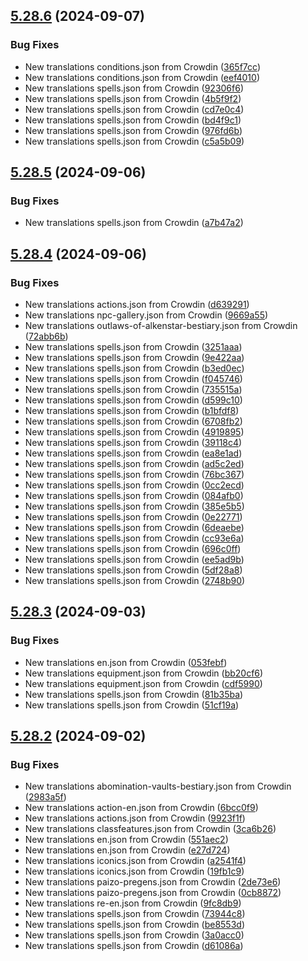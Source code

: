 ## [5.28.6](https://github.com/allnnde/pf2e-esp-translation/compare/v5.28.5...v5.28.6) (2024-09-07)


### Bug Fixes

* New translations conditions.json from Crowdin ([365f7cc](https://github.com/allnnde/pf2e-esp-translation/commit/365f7cc25d70cc4ba4cb9bb7c989ebd873357849))
* New translations conditions.json from Crowdin ([eef4010](https://github.com/allnnde/pf2e-esp-translation/commit/eef4010e0ec39e1cf0a44f712a40357e7fd1295a))
* New translations spells.json from Crowdin ([92306f6](https://github.com/allnnde/pf2e-esp-translation/commit/92306f648eacced53988bddca01d80e652822325))
* New translations spells.json from Crowdin ([4b5f9f2](https://github.com/allnnde/pf2e-esp-translation/commit/4b5f9f24ea97c9988eed24f4b8aa3afe7799772e))
* New translations spells.json from Crowdin ([cd7e0c4](https://github.com/allnnde/pf2e-esp-translation/commit/cd7e0c40a3c4af292a7c4b460e9d4d5e8748a8fa))
* New translations spells.json from Crowdin ([bd4f9c1](https://github.com/allnnde/pf2e-esp-translation/commit/bd4f9c136039874017cf5cdf5df854eb77e83ba7))
* New translations spells.json from Crowdin ([976fd6b](https://github.com/allnnde/pf2e-esp-translation/commit/976fd6be6bbc3547142032592e77e6f7076262f7))
* New translations spells.json from Crowdin ([c5a5b09](https://github.com/allnnde/pf2e-esp-translation/commit/c5a5b097eaf3e9188cce9ec807ed150c50fc72ca))



## [5.28.5](https://github.com/allnnde/pf2e-esp-translation/compare/v5.28.4...v5.28.5) (2024-09-06)


### Bug Fixes

* New translations spells.json from Crowdin ([a7b47a2](https://github.com/allnnde/pf2e-esp-translation/commit/a7b47a22b207fa8851d1ffa505f0d268bcc363c9))



## [5.28.4](https://github.com/allnnde/pf2e-esp-translation/compare/v5.28.3...v5.28.4) (2024-09-06)


### Bug Fixes

* New translations actions.json from Crowdin ([d639291](https://github.com/allnnde/pf2e-esp-translation/commit/d6392912879709e91679ca5137bf32a0a7fd641f))
* New translations npc-gallery.json from Crowdin ([9669a55](https://github.com/allnnde/pf2e-esp-translation/commit/9669a55e3b6bbf0c178c62534358615f896f8a1b))
* New translations outlaws-of-alkenstar-bestiary.json from Crowdin ([72abb6b](https://github.com/allnnde/pf2e-esp-translation/commit/72abb6b7ac343073d4221640e9b5458506f63bec))
* New translations spells.json from Crowdin ([3251aaa](https://github.com/allnnde/pf2e-esp-translation/commit/3251aaab8ae942a81525a5b17035f1410fe363b1))
* New translations spells.json from Crowdin ([9e422aa](https://github.com/allnnde/pf2e-esp-translation/commit/9e422aae6dadf05fb83ad751be4aad6ad0e9da3a))
* New translations spells.json from Crowdin ([b3ed0ec](https://github.com/allnnde/pf2e-esp-translation/commit/b3ed0ecb71a80c6b9c1849589c3726d766afe41f))
* New translations spells.json from Crowdin ([f045746](https://github.com/allnnde/pf2e-esp-translation/commit/f0457464faaa368d9e74b4fd29730db7c1723725))
* New translations spells.json from Crowdin ([735515a](https://github.com/allnnde/pf2e-esp-translation/commit/735515adce35d37eccc8ed3d6993bdc0e6eb4878))
* New translations spells.json from Crowdin ([d599c10](https://github.com/allnnde/pf2e-esp-translation/commit/d599c109ff1cca00aa677965e4325a889ad9785d))
* New translations spells.json from Crowdin ([b1bfdf8](https://github.com/allnnde/pf2e-esp-translation/commit/b1bfdf8802e4a8f7db34dfdcf94953de93bf536a))
* New translations spells.json from Crowdin ([6708fb2](https://github.com/allnnde/pf2e-esp-translation/commit/6708fb28bb132f61f1e45f9d23fd768b3a9e5170))
* New translations spells.json from Crowdin ([4919895](https://github.com/allnnde/pf2e-esp-translation/commit/49198950dc6b5bf06b5219bb5303f08b4e547db6))
* New translations spells.json from Crowdin ([39118c4](https://github.com/allnnde/pf2e-esp-translation/commit/39118c47153ac76fed8e1ac8c8db887a88c85ee9))
* New translations spells.json from Crowdin ([ea8e1ad](https://github.com/allnnde/pf2e-esp-translation/commit/ea8e1ad12083d255803e9b352dad691f3a186c10))
* New translations spells.json from Crowdin ([ad5c2ed](https://github.com/allnnde/pf2e-esp-translation/commit/ad5c2ed14f23a0a09d705b1b4eb857b690f5f3b0))
* New translations spells.json from Crowdin ([76bc367](https://github.com/allnnde/pf2e-esp-translation/commit/76bc3672919e7a4794395ae4c76254a38673f4d0))
* New translations spells.json from Crowdin ([0cc2ecd](https://github.com/allnnde/pf2e-esp-translation/commit/0cc2ecdd39d090c841b2409dd54fe8b999194f9e))
* New translations spells.json from Crowdin ([084afb0](https://github.com/allnnde/pf2e-esp-translation/commit/084afb0e352afe640bb082a1a6b559de306b53e1))
* New translations spells.json from Crowdin ([385e5b5](https://github.com/allnnde/pf2e-esp-translation/commit/385e5b57de8f24ed275c04fe7ead1c45d952970e))
* New translations spells.json from Crowdin ([0e22771](https://github.com/allnnde/pf2e-esp-translation/commit/0e22771a2f893d6112d72601bcf1a9e57ce08a78))
* New translations spells.json from Crowdin ([6deaebe](https://github.com/allnnde/pf2e-esp-translation/commit/6deaebe145c179c4ecaf77e57fa53b0e97f0a4ce))
* New translations spells.json from Crowdin ([cc93e6a](https://github.com/allnnde/pf2e-esp-translation/commit/cc93e6a8f04212972e9974b810eff2ba6cc782a8))
* New translations spells.json from Crowdin ([696c0ff](https://github.com/allnnde/pf2e-esp-translation/commit/696c0ff55a44af36e3150301cf7339fed686997b))
* New translations spells.json from Crowdin ([ee5ad9b](https://github.com/allnnde/pf2e-esp-translation/commit/ee5ad9b950a1ab76a60786aa292e78d4f559b8fb))
* New translations spells.json from Crowdin ([5df28a8](https://github.com/allnnde/pf2e-esp-translation/commit/5df28a89002f8c3f9e75b42b4f82f3063c9538ba))
* New translations spells.json from Crowdin ([2748b90](https://github.com/allnnde/pf2e-esp-translation/commit/2748b909330f0933ccf140ce9bd35e9b6e39789e))



## [5.28.3](https://github.com/allnnde/pf2e-esp-translation/compare/v5.28.2...v5.28.3) (2024-09-03)


### Bug Fixes

* New translations en.json from Crowdin ([053febf](https://github.com/allnnde/pf2e-esp-translation/commit/053febf1c2fb7414cefd1edc73fa5ebde4f3f09f))
* New translations equipment.json from Crowdin ([bb20cf6](https://github.com/allnnde/pf2e-esp-translation/commit/bb20cf60c5bf3d54be328b9908d6dca489e843c3))
* New translations equipment.json from Crowdin ([cdf5990](https://github.com/allnnde/pf2e-esp-translation/commit/cdf599033f6601e790617c57156e9d3092181b0a))
* New translations spells.json from Crowdin ([81b35ba](https://github.com/allnnde/pf2e-esp-translation/commit/81b35ba3e2ce662b511f451a040c590e42a232ce))
* New translations spells.json from Crowdin ([51cf19a](https://github.com/allnnde/pf2e-esp-translation/commit/51cf19a1076819791b881a8d1d1c398007744a13))



## [5.28.2](https://github.com/allnnde/pf2e-esp-translation/compare/v5.28.1...v5.28.2) (2024-09-02)


### Bug Fixes

* New translations abomination-vaults-bestiary.json from Crowdin ([2983a5f](https://github.com/allnnde/pf2e-esp-translation/commit/2983a5f1501a7a904f33989857ab51c28b1641f0))
* New translations action-en.json from Crowdin ([6bcc0f9](https://github.com/allnnde/pf2e-esp-translation/commit/6bcc0f9c6034d0433f1e7176c5385acfae9adf53))
* New translations actions.json from Crowdin ([9923f1f](https://github.com/allnnde/pf2e-esp-translation/commit/9923f1f1c829f1c21e664cf9cac0f766acca35ad))
* New translations classfeatures.json from Crowdin ([3ca6b26](https://github.com/allnnde/pf2e-esp-translation/commit/3ca6b26319f0cdc8d8ce217f0358ffe6c8fd2e76))
* New translations en.json from Crowdin ([551aec2](https://github.com/allnnde/pf2e-esp-translation/commit/551aec2936107ee35832d53d18e5ea456b484320))
* New translations en.json from Crowdin ([e27d724](https://github.com/allnnde/pf2e-esp-translation/commit/e27d724b66bae1596e17165f3bfbd13456d4dc7d))
* New translations iconics.json from Crowdin ([a2541f4](https://github.com/allnnde/pf2e-esp-translation/commit/a2541f471ca1b5280ccd43b7218ab1cd0cb20a99))
* New translations iconics.json from Crowdin ([19fb1c9](https://github.com/allnnde/pf2e-esp-translation/commit/19fb1c939de28c94958b13b4c06e8facc8861a9a))
* New translations paizo-pregens.json from Crowdin ([2de73e6](https://github.com/allnnde/pf2e-esp-translation/commit/2de73e6464454fa13342d365612efbdca4a1addd))
* New translations paizo-pregens.json from Crowdin ([0cb8872](https://github.com/allnnde/pf2e-esp-translation/commit/0cb8872880fb84bf6e3a1a9dca2f2a1f885f2255))
* New translations re-en.json from Crowdin ([9fc8db9](https://github.com/allnnde/pf2e-esp-translation/commit/9fc8db9b2bce14f5831e6d7186b312fadee5d66f))
* New translations spells.json from Crowdin ([73944c8](https://github.com/allnnde/pf2e-esp-translation/commit/73944c8ad2e6e3723e76fdc893709f6bc59dc669))
* New translations spells.json from Crowdin ([be8553d](https://github.com/allnnde/pf2e-esp-translation/commit/be8553d40d9bdff86a4483786e6ba9545bf51147))
* New translations spells.json from Crowdin ([3a0acc0](https://github.com/allnnde/pf2e-esp-translation/commit/3a0acc086ba16f2badd5765d0b89e537789f942e))
* New translations spells.json from Crowdin ([d61086a](https://github.com/allnnde/pf2e-esp-translation/commit/d61086ad08646ceb4e96aac2f2230124b8b0f56f))



